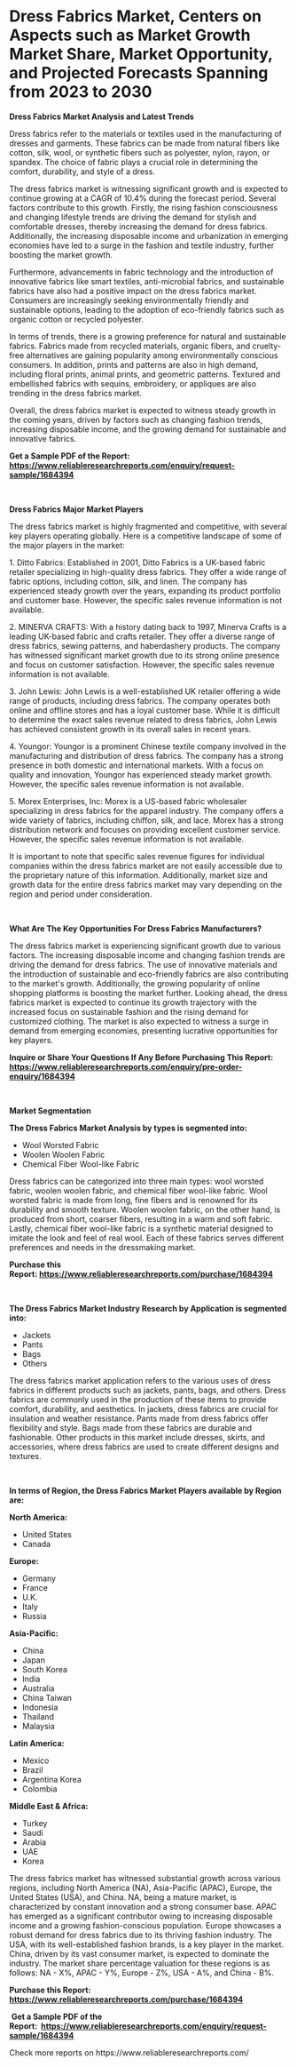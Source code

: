 <p><h1>Dress Fabrics Market, Centers on Aspects such as Market Growth Market Share, Market Opportunity, and Projected Forecasts Spanning from 2023 to 2030</h1></p><p><strong>Dress Fabrics Market Analysis and Latest Trends</strong></p>
<p><p>Dress fabrics refer to the materials or textiles used in the manufacturing of dresses and garments. These fabrics can be made from natural fibers like cotton, silk, wool, or synthetic fibers such as polyester, nylon, rayon, or spandex. The choice of fabric plays a crucial role in determining the comfort, durability, and style of a dress.</p><p>The dress fabrics market is witnessing significant growth and is expected to continue growing at a CAGR of 10.4% during the forecast period. Several factors contribute to this growth. Firstly, the rising fashion consciousness and changing lifestyle trends are driving the demand for stylish and comfortable dresses, thereby increasing the demand for dress fabrics. Additionally, the increasing disposable income and urbanization in emerging economies have led to a surge in the fashion and textile industry, further boosting the market growth.</p><p>Furthermore, advancements in fabric technology and the introduction of innovative fabrics like smart textiles, anti-microbial fabrics, and sustainable fabrics have also had a positive impact on the dress fabrics market. Consumers are increasingly seeking environmentally friendly and sustainable options, leading to the adoption of eco-friendly fabrics such as organic cotton or recycled polyester.</p><p>In terms of trends, there is a growing preference for natural and sustainable fabrics. Fabrics made from recycled materials, organic fibers, and cruelty-free alternatives are gaining popularity among environmentally conscious consumers. In addition, prints and patterns are also in high demand, including floral prints, animal prints, and geometric patterns. Textured and embellished fabrics with sequins, embroidery, or appliques are also trending in the dress fabrics market.</p><p>Overall, the dress fabrics market is expected to witness steady growth in the coming years, driven by factors such as changing fashion trends, increasing disposable income, and the growing demand for sustainable and innovative fabrics.</p></p>
<p><strong>Get a Sample PDF of the Report:&nbsp; <a href="https://www.reliableresearchreports.com/enquiry/request-sample/1684394">https://www.reliableresearchreports.com/enquiry/request-sample/1684394</a></strong></p>
<p>&nbsp;</p>
<p><strong>Dress Fabrics Major Market Players</strong></p>
<p><p>The dress fabrics market is highly fragmented and competitive, with several key players operating globally. Here is a competitive landscape of some of the major players in the market:</p><p>1. Ditto Fabrics: Established in 2001, Ditto Fabrics is a UK-based fabric retailer specializing in high-quality dress fabrics. They offer a wide range of fabric options, including cotton, silk, and linen. The company has experienced steady growth over the years, expanding its product portfolio and customer base. However, the specific sales revenue information is not available.</p><p>2. MINERVA CRAFTS: With a history dating back to 1997, Minerva Crafts is a leading UK-based fabric and crafts retailer. They offer a diverse range of dress fabrics, sewing patterns, and haberdashery products. The company has witnessed significant market growth due to its strong online presence and focus on customer satisfaction. However, the specific sales revenue information is not available.</p><p>3. John Lewis: John Lewis is a well-established UK retailer offering a wide range of products, including dress fabrics. The company operates both online and offline stores and has a loyal customer base. While it is difficult to determine the exact sales revenue related to dress fabrics, John Lewis has achieved consistent growth in its overall sales in recent years.</p><p>4. Youngor: Youngor is a prominent Chinese textile company involved in the manufacturing and distribution of dress fabrics. The company has a strong presence in both domestic and international markets. With a focus on quality and innovation, Youngor has experienced steady market growth. However, the specific sales revenue information is not available.</p><p>5. Morex Enterprises, Inc: Morex is a US-based fabric wholesaler specializing in dress fabrics for the apparel industry. The company offers a wide variety of fabrics, including chiffon, silk, and lace. Morex has a strong distribution network and focuses on providing excellent customer service. However, the specific sales revenue information is not available.</p><p>It is important to note that specific sales revenue figures for individual companies within the dress fabrics market are not easily accessible due to the proprietary nature of this information. Additionally, market size and growth data for the entire dress fabrics market may vary depending on the region and period under consideration.</p></p>
<p>&nbsp;</p>
<p><strong>What Are The Key Opportunities For Dress Fabrics Manufacturers?</strong></p>
<p><p>The dress fabrics market is experiencing significant growth due to various factors. The increasing disposable income and changing fashion trends are driving the demand for dress fabrics. The use of innovative materials and the introduction of sustainable and eco-friendly fabrics are also contributing to the market's growth. Additionally, the growing popularity of online shopping platforms is boosting the market further. Looking ahead, the dress fabrics market is expected to continue its growth trajectory with the increased focus on sustainable fashion and the rising demand for customized clothing. The market is also expected to witness a surge in demand from emerging economies, presenting lucrative opportunities for key players.</p></p>
<p><strong>Inquire or Share Your Questions If Any Before Purchasing This Report: <a href="https://www.reliableresearchreports.com/enquiry/pre-order-enquiry/1684394">https://www.reliableresearchreports.com/enquiry/pre-order-enquiry/1684394</a></strong></p>
<p>&nbsp;</p>
<p><strong>Market Segmentation</strong></p>
<p><strong>The Dress Fabrics Market Analysis by types is segmented into:</strong></p>
<p><ul><li>Wool Worsted Fabric</li><li>Woolen Woolen Fabric</li><li>Chemical Fiber Wool-like Fabric</li></ul></p>
<p><p>Dress fabrics can be categorized into three main types: wool worsted fabric, woolen woolen fabric, and chemical fiber wool-like fabric. Wool worsted fabric is made from long, fine fibers and is renowned for its durability and smooth texture. Woolen woolen fabric, on the other hand, is produced from short, coarser fibers, resulting in a warm and soft fabric. Lastly, chemical fiber wool-like fabric is a synthetic material designed to imitate the look and feel of real wool. Each of these fabrics serves different preferences and needs in the dressmaking market.</p></p>
<p><strong>Purchase this Report:&nbsp;<a href="https://www.reliableresearchreports.com/purchase/1684394">https://www.reliableresearchreports.com/purchase/1684394</a></strong></p>
<p>&nbsp;</p>
<p><strong>The Dress Fabrics Market Industry Research by Application is segmented into:</strong></p>
<p><ul><li>Jackets</li><li>Pants</li><li>Bags</li><li>Others</li></ul></p>
<p><p>The dress fabrics market application refers to the various uses of dress fabrics in different products such as jackets, pants, bags, and others. Dress fabrics are commonly used in the production of these items to provide comfort, durability, and aesthetics. In jackets, dress fabrics are crucial for insulation and weather resistance. Pants made from dress fabrics offer flexibility and style. Bags made from these fabrics are durable and fashionable. Other products in this market include dresses, skirts, and accessories, where dress fabrics are used to create different designs and textures.</p></p>
<p>&nbsp;</p>
<p><strong>In terms of Region, the Dress Fabrics Market Players available by Region are:</strong></p>
<p>
    <p> <strong> North America: </strong>
        <ul>
            <li>United States</li>
            <li>Canada</li>
        </ul>
        </p> 
    <p> <strong> Europe: </strong>
        <ul>
            <li>Germany</li>
            <li>France</li>
            <li>U.K.</li>
            <li>Italy</li>
            <li>Russia</li>
        </ul>
        </p> 
    <p> <strong> Asia-Pacific: </strong>
        <ul>
            <li>China</li>
            <li>Japan</li>
            <li>South Korea</li>
            <li>India</li>
            <li>Australia</li>
            <li>China Taiwan</li>
            <li>Indonesia</li>
            <li>Thailand</li>
            <li>Malaysia</li>
        </ul>
        </p> 
    <p> <strong> Latin America: </strong>
        <ul>
            <li>Mexico</li>
            <li>Brazil</li>
            <li>Argentina Korea</li>
            <li>Colombia</li>
        </ul>
        </p> 
    <p> <strong> Middle East & Africa: </strong>
        <ul>
            <li>Turkey</li>
            <li>Saudi</li>
            <li>Arabia</li>
            <li>UAE</li>
            <li>Korea</li>
        </ul>
    </p>
    </p>
<p><p>The dress fabrics market has witnessed substantial growth across various regions, including North America (NA), Asia-Pacific (APAC), Europe, the United States (USA), and China. NA, being a mature market, is characterized by constant innovation and a strong consumer base. APAC has emerged as a significant contributor owing to increasing disposable income and a growing fashion-conscious population. Europe showcases a robust demand for dress fabrics due to its thriving fashion industry. The USA, with its well-established fashion brands, is a key player in the market. China, driven by its vast consumer market, is expected to dominate the industry. The market share percentage valuation for these regions is as follows: NA - X%, APAC - Y%, Europe - Z%, USA - A%, and China - B%.</p></p>
<p><strong>Purchase this Report: <a href="https://www.reliableresearchreports.com/purchase/1684394">https://www.reliableresearchreports.com/purchase/1684394</a></strong></p>
<p>&nbsp;<strong>Get a Sample PDF of the Report:&nbsp;&nbsp;<a href="https://www.reliableresearchreports.com/enquiry/request-sample/1684394">https://www.reliableresearchreports.com/enquiry/request-sample/1684394</a></strong></p>
<p><strong></strong></p>
<p>Check more reports on https://www.reliableresearchreports.com/</p>